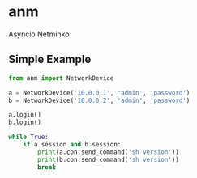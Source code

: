 # anm
Asyncio Netminko

## Simple Example
```python
from anm import NetworkDevice

a = NetworkDevice('10.0.0.1', 'admin', 'password')
b = NetworkDevice('10.0.0.2', 'admin', 'password')

a.login()
b.login()

while True:
    if a.session and b.session:
        print(a.con.send_command('sh version'))
        print(b.con.send_command('sh version'))
        break
```
